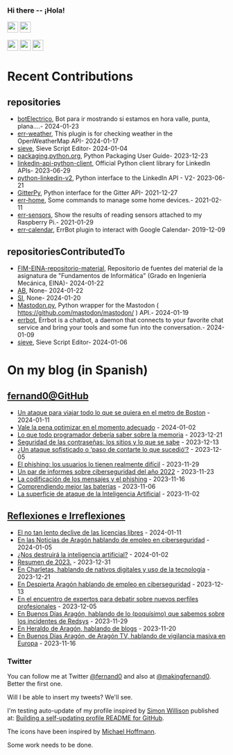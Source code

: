 ### Hi there -- ¡Hola!

<a href="mailto:ftricas@unizar.es" title="e-mail"><i class="svg-icon email"></i></a> 
<a href="https://www.linkedin.com/in/fernand0" title="My LinkedIn//Mi LinkedIn"><img src="https://img.shields.io/badge/linkedin-%230077B5.svg?&style=for-the-badge&logo=linkedin&logoColor=white" height=25></a> 
<a href="https://www.twitter.com/fernand0" title="My Twitter//Mi Twitter"><img src="https://img.shields.io/badge/twitter-%231DA1F2.svg?&style=for-the-badge&logo=twitter&logoColor=white" height=25></i></a> 
<link href="https://mastodon.social/@fernand0" rel="me" title="My Mastodon//Mi Mastodon"><img src="https://img.shields.io/static/v1?label=Mastodon&message=Social&color=blue" height=25></i></a> 
<a href="https://flickr.com/fernand0"><img src="https://img.shields.io/static/v1?label=Flickr&message=Images&color=blue" height=25></a>
<a href="https://dev.to/fernand0"><img src="https://img.shields.io/badge/DEV.TO-%230A0A0A.svg?&style=for-the-badge&logo=dev-dot-to&logoColor=white" height=25></a>

# Recent Contributions
<!-- recent_releases starts -->


## repositories
* [botElectrico](https://github.com/fernand0/botElectrico),  Bot para ir mostrando si estamos en hora valle, punta, plana....- 2024-01-23
* [err-weather](https://github.com/fernand0/err-weather),  This plugin is for checking weather in the OpenWeatherMap API- 2024-01-17
* [sieve](https://github.com/fernand0/sieve),  Sieve Script Editor- 2024-01-04
* [packaging.python.org](https://github.com/fernand0/packaging.python.org),  Python Packaging User Guide- 2023-12-23
* [linkedin-api-python-client](https://github.com/fernand0/linkedin-api-python-client),  Official Python client library for LinkedIn APIs- 2023-06-29
* [python-linkedin-v2](https://github.com/fernand0/python-linkedin-v2),  Python interface to the LinkedIn API - V2- 2023-06-21
* [GitterPy](https://github.com/fernand0/GitterPy),  Python interface for the Gitter API- 2021-12-27
* [err-home](https://github.com/fernand0/err-home),  Some commands to manage some home devices.- 2021-02-11
* [err-sensors](https://github.com/fernand0/err-sensors),  Show the results of reading sensors attached to my Raspberry Pi.- 2021-01-29
* [err-calendar](https://github.com/fernand0/err-calendar),  ErrBot plugin to interact with Google Calendar- 2019-12-09

## repositoriesContributedTo
* [FIM-EINA-repositorio-material](https://github.com/ricardojrdez/FIM-EINA-repositorio-material),  Repositorio de fuentes del material de la asignatura de "Fundamentos de Informática" (Grado en Ingeniería Mecánica, EINA)- 2024-01-22
* [AB](https://github.com/simber72/AB),  None- 2024-01-22
* [SI](https://github.com/simber72/SI),  None- 2024-01-20
* [Mastodon.py](https://github.com/halcy/Mastodon.py),  Python wrapper for the Mastodon ( https://github.com/mastodon/mastodon/ ) API.- 2024-01-19
* [errbot](https://github.com/errbotio/errbot),  Errbot is a chatbot, a daemon that connects to your favorite chat service and bring your tools and some fun into the conversation.- 2024-01-09
* [sieve](https://github.com/thsmi/sieve),  Sieve Script Editor- 2024-01-06
<!-- recent_releases ends -->

# On my blog (in Spanish)

<!-- blog starts -->


## [fernand0@GitHub](https://fernand0.github.io/)
* [Un ataque para viajar todo lo que se quiera en el metro de Boston](http://fernand0.github.io//metro-boston-viajes-gratis/) - 2024-01-11
* [Vale la pena optimizar en el momento adecuado](http://fernand0.github.io//alphadev-ia-programacion/) - 2024-01-02
* [Lo que todo programador debería saber sobre la memoria](http://fernand0.github.io//programadores-memoria/) - 2023-12-21
* [Seguridad de las contraseñas: los sitios y lo que se sabe](http://fernand0.github.io//politicas-seguridad/) - 2023-12-13
* [¿Un ataque sofisticado o ‘paso de contarte lo que sucedió’?](http://fernand0.github.io//ataque-sofisticado-escusa/) - 2023-12-05
* [El phishing: los usuarios lo tienen realmente difícil](http://fernand0.github.io//las-urls-y-el-phishing/) - 2023-11-29
* [Un par de informes sobre ciberseguridad del año 2022](http://fernand0.github.io//informes-2022/) - 2023-11-23
* [La codificación de los mensajes y el phishing](http://fernand0.github.io//phishing-escritura/) - 2023-11-16
* [Comprendiendo mejor las baterías](http://fernand0.github.io//comprender-baterias/) - 2023-11-06
* [La superficie de ataque de la Inteligencia Artificial](http://fernand0.github.io//superficie-ataque-ia/) - 2023-11-02

## [Reflexiones e Irreflexiones](http://fernand0.blogalia.com/)
* [El no tan lento declive de las licencias libres](http://fernand0.blogalia.com//historias/78804) - 2024-01-11
* [En las Noticias de Arag&#243;n hablando de empleo en ciberseguridad](http://fernand0.blogalia.com//historias/78801) - 2024-01-05
* [&#191;Nos destruir&#225; la inteligencia artificial?](http://fernand0.blogalia.com//historias/78800) - 2024-01-02
* [Resumen de 2023.](http://fernand0.blogalia.com//historias/78799) - 2023-12-31
* [En Charletas, hablando de nativos digitales y uso de la tecnolog&#237;a](http://fernand0.blogalia.com//historias/78798) - 2023-12-21
* [En Despierta Arag&#243;n hablando de empleo en ciberseguridad](http://fernand0.blogalia.com//historias/78796) - 2023-12-13
* [En el encuentro de expertos para debatir sobre nuevos perfiles profesionales](http://fernand0.blogalia.com//historias/78793) - 2023-12-05
* [En Buenos D&#237;as Arag&#243;n, hablando de lo (poqu&#237;simo) que sabemos sobre los incidentes de Redsys](http://fernand0.blogalia.com//historias/78791) - 2023-11-29
* [En Heraldo de Arag&#243;n,  hablando de blogs](http://fernand0.blogalia.com//historias/78788) - 2023-11-20
* [En Buenos D&#237;as Arag&#243;n, de Arag&#243;n TV, hablando de vigilancia masiva en Europa](http://fernand0.blogalia.com//historias/78785) - 2023-11-16
<!-- blog ends -->

### Twitter 

You can follow me at Twitter [@fernand0](https://twitter.com/fernand0) and also at [@makingfernand0](https://twitter.com/fernand0). Better the first one.

Will I be able to insert my tweets? We'll see.

I'm testing auto-update of my profile inspired by [Simon Willison](https://simonwillison.net/) published at: [Building a self-updating profile README for GitHub](https://simonwillison.net/2020/Jul/10/self-updating-profile-readme/).

The icons have been inspired by [Michael Hoffmann](https://www.mokkapps.de/).

Some work needs to be done.

<!--
**fernand0/fernand0** is a ✨ _special_ ✨ repository because its `README.md` (this file) appears on your GitHub profile.

Here are some ideas to get you started:

- 🔭 I’m currently working on ...
- 🌱 I’m currently learning ...
- 👯 I’m looking to collaborate on ...
- 🤔 I’m looking for help with ...
- 💬 Ask me about ...
- 📫 How to reach me: ...
- 😄 Pronouns: ...
- ⚡ Fun fact: ...
-->
